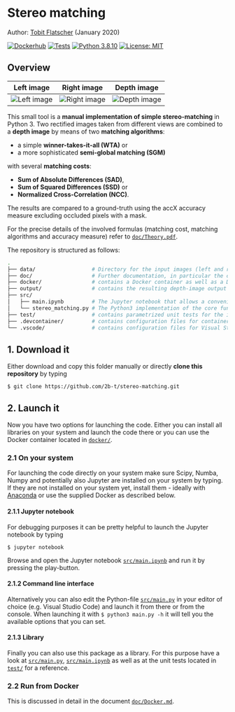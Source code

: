# Stereo matching

Author: [Tobit Flatscher](https://github.com/2b-t) (January 2020)

[![Dockerhub](https://github.com/2b-t/stereo-matching/actions/workflows/update-dockerhub.yml/badge.svg)](https://github.com/2b-t/stereo-matching/actions/workflows/update-dockerhub.yml) [![Tests](https://github.com/2b-t/stereo-matching/actions/workflows/run-tests.yml/badge.svg)](https://github.com/2b-t/stereo-matching/actions/workflows/run-tests.yml) [![Python 3.8.10](https://img.shields.io/badge/Python-3.8-yellow.svg?style=flat&logo=python)](https://www.python.org/downloads/release/python-3810/) [![License: MIT](https://img.shields.io/badge/License-MIT-yellow.svg)](https://opensource.org/licenses/MIT)



## Overview

Left image             |  Right image| Depth image 
:-------------------------:|:-------------------------:|---------------------------
![Left image](data/Adirondack_left.png) | ![Right image](data/Adirondack_right.png) | ![Depth image](output/Adirondack_NCC_SGM_D70_R3_accX0,92.jpg) 

This small tool is a **manual implementation of simple stereo-matching** in Python 3. Two rectified images taken from different views are combined to a **depth image** by means of two **matching algorithms**:

- a simple **winner-takes-it-all (WTA)** or 
- a more sophisticated **semi-global matching (SGM)**

with several **matching costs**:

- **Sum of Absolute Differences (SAD)**,
- **Sum of Squared Differences (SSD)** or
- **Normalized Cross-Correlation (NCC)**.

The results are compared to a ground-truth using the accX accuracy measure excluding occluded pixels with a mask.

For the precise details of the involved formulas (matching cost, matching algorithms and accuracy measure) refer to [`doc/Theory.pdf`](./doc/Theory.pdf).

The repository is structured as follows:

```bash
.
├── data/                  # Directory for the input images (left and right eye)
├── doc/                   # Further documentation, in particular the computational approach
├── docker/                # contains a Docker container as well as a Docker-Compose configuration file
├── output/                # contains the resulting depth-image output
├── src/
│   ├── main.ipynb         # The Jupyter notebook that allows a convenient access to the underlying Python functions
│   └── stereo_matching.py # The Python3 implementation of the core functions with Scipy, Scimage, Numba, Numpy and Matplotlib
├── test/                  # contains parametrized unit tests for the implementations
├── .devcontainer/         # contains configuration files for containers in Visual Studio Code
└── .vscode/               # contains configuration files for Visual Studio Code
```



## 1. Download it
Either download and copy this folder manually or directly **clone this repository** by typing
```
$ git clone https://github.com/2b-t/stereo-matching.git
```


## 2. Launch it

Now you have two options for launching the code. Either you can install all libraries on your system and launch the code there or you can use the Docker container located in [`docker/`](./docker/).

### 2.1 On your system

For launching the code directly on your system make sure Scipy, Numba, Numpy and potentially also Jupyter are installed on your system by typing. If they are not installed on your system yet, install them - ideally with [Anaconda](https://www.anaconda.com/distribution/) or use the supplied Docker as described below.

#### 2.1.1 Jupyter notebook

For debugging purposes it can be pretty helpful to launch the Jupyter notebook by typing

```
$ jupyter notebook
```
Browse and open the Jupyter notebook [`src/main.ipynb`](./src/main.ipynb) and run it by pressing the play-button.

#### 2.1.2 Command line interface

Alternatively you can also edit the Python-file [`src/main.py`](./src/main.py) in your editor of choice (e.g. Visual Studio Code) and launch it from there or from the console. When launching it with `$ python3 main.py -h` it will tell you the available options that you can set.

#### 2.1.3 Library

Finally you can also use this package as a library. For this purpose have a look at [`src/main.py`](./src/main.py), [`src/main.ipynb`](./src/main.ipynb) as well as at the unit tests located in [`test/`](./test/) for a reference.

### 2.2 Run from Docker

This is discussed in detail in the document [`doc/Docker.md`](./doc/Docker.md).

